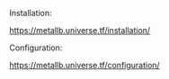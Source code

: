Installation:

https://metallb.universe.tf/installation/



Configuration:

https://metallb.universe.tf/configuration/
